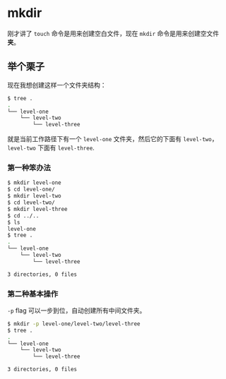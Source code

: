# mkdir

刚才讲了 `touch` 命令是用来创建空白文件，现在 `mkdir` 命令是用来创建空文件**夹**。

## 举个栗子

现在我想创建这样一个文件夹结构：

```bash
$ tree .
.
└── level-one
    └── level-two
        └── level-three
```

就是当前工作路径下有一个 `level-one` 文件夹，然后它的下面有 `level-two`，`level-two` 下面有 `level-three`.

### 第一种笨办法

```bash
$ mkdir level-one
$ cd level-one/
$ mkdir level-two
$ cd level-two/
$ mkdir level-three
$ cd ../..
$ ls
level-one
$ tree .
.
└── level-one
    └── level-two
        └── level-three

3 directories, 0 files
```

### 第二种基本操作

`-p` flag 可以一步到位，自动创建所有中间文件夹。

```bash
$ mkdir -p level-one/level-two/level-three
$ tree .
.
└── level-one
    └── level-two
        └── level-three

3 directories, 0 files
```